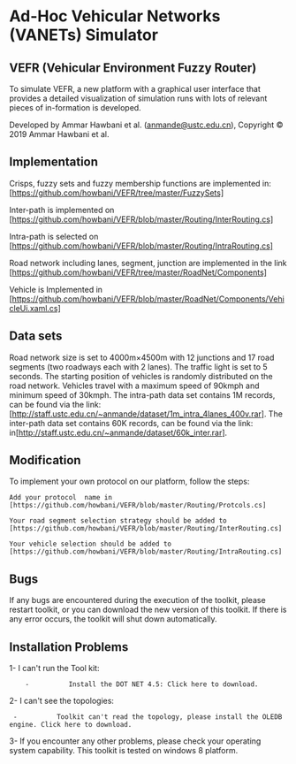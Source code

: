 # Ad-Hoc Vehicular Networks (VANETs) Simulator 

VEFR (Vehicular Environment Fuzzy Router) 
----

To simulate VEFR, a new platform with a graphical user interface that provides a detailed visualization of simulation runs with lots of relevant pieces of in-formation is developed.

Developed by Ammar Hawbani et al.  (anmande@ustc.edu.cn), Copyright © 2019 Ammar Hawbani et al. 


Implementation 
-----
Crisps, fuzzy sets and fuzzy membership functions are implemented in:
[https://github.com/howbani/VEFR/tree/master/FuzzySets] 
	
Inter-path is implemented on
[https://github.com/howbani/VEFR/blob/master/Routing/InterRouting.cs]
	
Intra-path is selected on 
[https://github.com/howbani/VEFR/blob/master/Routing/IntraRouting.cs]
	
Road network including lanes, segment, junction are implemented in the link 
[https://github.com/howbani/VEFR/tree/master/RoadNet/Components]
	
Vehicle is Implemented in
[https://github.com/howbani/VEFR/blob/master/RoadNet/Components/VehicleUi.xaml.cs] 

Data sets 
-----
Road network size is set to 4000m×4500m with 12 junctions and 17 road segments (two roadways each with 2 lanes). The traffic light is set to 5 seconds. The starting position of vehicles is randomly distributed on the road network. Vehicles travel with a maximum speed of 90kmph and minimum speed of 30kmph. 
	The intra-path data set contains 1M records, can be found via the link: [http://staff.ustc.edu.cn/~anmande/dataset/1m_intra_4lanes_400v.rar].
	The inter-path data set contains 60K records, can be found via the link: in[http://staff.ustc.edu.cn/~anmande/dataset/60k_inter.rar].
	
Modification 
-----
To implement your own protocol on our platform, follow the steps:

	Add your protocol  name in [https://github.com/howbani/VEFR/blob/master/Routing/Protcols.cs] 
	
	Your road segment selection strategy should be added to [https://github.com/howbani/VEFR/blob/master/Routing/InterRouting.cs]
	
	Your vehicle selection should be added to [https://github.com/howbani/VEFR/blob/master/Routing/IntraRouting.cs]
	

Bugs
-----
If any bugs are encountered during the execution of the toolkit, please restart toolkit, or you can download the new version of this toolkit. If there is any error occurs, the toolkit will shut down automatically.

Installation Problems
-----
1-      I can't run the Tool kit: 

        -          Install the DOT NET 4.5: Click here to download.
2-      I can't see the topologies:

     -          Toolkit can't read the topology, please install the OLEDB engine. Click here to download.
3-      If you encounter any other problems, please check your operating system capability. This toolkit is tested on windows 8 platform.

